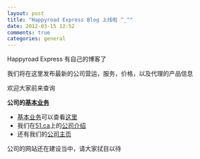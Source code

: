 ```yaml
---
layout: post
title: "Happyroad Express Blog 上线啦 ^_^"
date: 2012-03-15 12:52
comments: true
categories: general
---
```


Happyroad Express 有自己的博客了

我们将在这里发布最新的公司营运，服务，价格，以及代理的产品信息

欢迎大家前来查询



__公司的[基本业务](/about)__

* [基本业务](/about)可以查看[这里](/about)
* 我们在[51.ca](http://www.51.ca)上的[公司介绍](http://www.51.ca/service/showitem.php?itemid=106853)
* 还有我们的[公司主页](http://www.happyroad.ca)


公司的网站还在建设当中，请大家拭目以待
